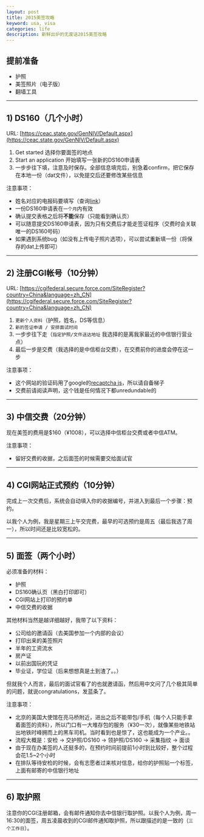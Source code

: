 ```yaml
---
layout: post
title: 2015美签攻略
keyword: usa, visa
categories: life
description: 新鲜出炉的无废话2015美签攻略
---
```


## 提前准备

* 护照
* 美签照片（电子版）
* 翻墙工具

---

## 1) DS160（几个小时）

URL: [https://ceac.state.gov/GenNIV/Default.aspx](https://ceac.state.gov/GenNIV/Default.aspx)

1. Get started 选择你要面签的地点
2. Start an application 开始填写一张新的DS160申请表
3. 一步步往下填，注意及时保存。全部信息填完后，别急着confirm，把它保存在本地一份（dat文件），以免提交后还要修改某些信息

注意事项：

* 姓名对应的电报码要填写（查询[link](http://www.diycode.net/)）
* 一份DS160申请表在`一个月`内有效
* 确认提交表格之后将**不能**保存（只能看到确认页）
* 可以随意提交DS160申请表，因为只有交费后才能走签证程序（交费时会关联唯一的DS160号码）
* 如果遇到系统bug（如没有上传电子照片选项），可以尝试重新填一份（将保存的dat上传即可）

---

## 2) 注册CGI帐号（10分钟）

URL: [https://cgifederal.secure.force.com/SiteRegister?country=China&language=zh_CN](https://cgifederal.secure.force.com/SiteRegister?country=China&language=zh_CN)

1. `更新个人资料`（护照，姓名，DS等信息）
2. `新的签证申请 / 安排面试时间`
3. 一步步往下走（`指定护照/文件送达地址` 我选择的是离我家最近的中信银行营业点）
4. 最后一步是交费（我选择的是中信柜台交费），在交费前你的进度会停在这一步

注意事项：

* 这个网站的验证码用了google的[recaptcha js](https://www.google.com/recaptcha/api/js/recaptcha_ajax.js)，所以请自备梯子
* 交费前请阅读声明，这个钱是任何情况下都unredundable的

---

## 3) 中信交费（20分钟）

现在美签的费用是$160（¥1008），可以选择中信柜台交费或者中信ATM。

注意事项：

* 留好交费的收据，之后面签的时候需要交给面试官

---

## 4) CGI网站正式预约（10分钟）

完成上一次交费后，系统会自动填入你的收据编号，并进入到最后一个步骤：预约。

以我个人为例，我是星期三上午交完费，最早的可选预约是周五（最后我选了周一），所以时间还是比较宽松的。

---

## 5) 面签（两个小时）

必须准备的材料：

* 护照
* DS160确认页（黑白打印即可）
* CGI网站上打印的预约单
* 中信交费的收据

其他材料当然是越详细越好，我带了以下资料：

* 公司给的邀请函（去美国参加一个内部的会议）
* 打印出来的美签照片
* 半年的工资流水
* 房产证
* 以前出国玩的凭证
* 毕业证，学位证（后来想想真是土到渣了。。）

但就我个人而言，最后的面试官看了的也就邀请函，然后用中文问了几个极其简单的问题，就说congratulations，发蓝条了。

注意事项：

* 北京的美国大使馆在亮马桥附近，进出之后不能带包/手机（每个人只能手拿着面签的资料），所以门口有一大堆存包的服务（¥30一次），就像某些地铁站出地铁时峰拥而上的黑车司机。当时看到也是惊了，这也能成为一个产业。。
* 流程大概是：安检 -> 交护照/DS160 -> 领护照/DS160 -> 采集指纹 -> 面谈
* 由于现在办美签的人还挺多的，在预约时间前提前1小时到比较好，整个过程会花1.5~2个小时
* 在排队等待安检的时候，会有志愿者过来核对信息，给你的护照贴一个标签，上面有邮寄的中信银行地址

---

## 6) 取护照

注意你的CGI注册邮箱，会有邮件通知你去中信银行取护照。以我个人为例，周一16:30的面签，周五凌晨收到的CGI邮件通知取护照，所以跟描述的是一致的（`三个工作日`）。
